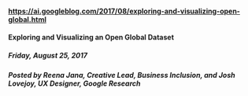 #### https://ai.googleblog.com/2017/08/exploring-and-visualizing-open-global.html
#### Exploring and Visualizing an Open Global Dataset
##### Friday, August 25, 2017

##### Posted by Reena Jana, Creative Lead, Business Inclusion, and Josh Lovejoy, UX Designer, Google Research
